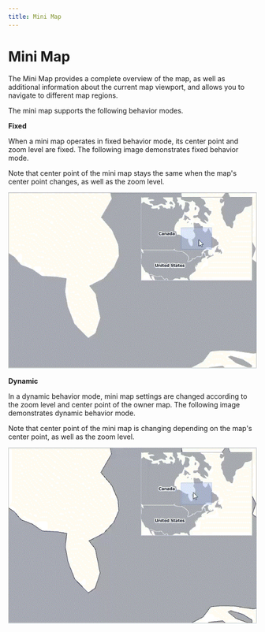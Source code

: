 ```yaml
---
title: Mini Map
---
```

# Mini Map
The Mini Map provides a complete overview of the map, as well as additional information about the current map viewport, and allows you to navigate to different map regions.

The mini map supports the following behavior modes.

**Fixed**

When a mini map operates in fixed behavior mode, its center point and zoom level are fixed. The following image demonstrates fixed behavior mode.

Note that center point of the mini map stays the same when the map's center point changes, as well as the zoom level.

![MapControl_Minimap_FixedBehavior](../../images/img25451.gif)

**Dynamic**

In a dynamic behavior mode, mini map settings are changed according to the zoom level and center point of the owner map. The following image demonstrates dynamic behavior mode.

Note that center point of the mini map is changing depending on the map's center point, as well as the zoom level.

![MapControl_Minimap_DynamicBehavior_1](../../images/img25452.gif)